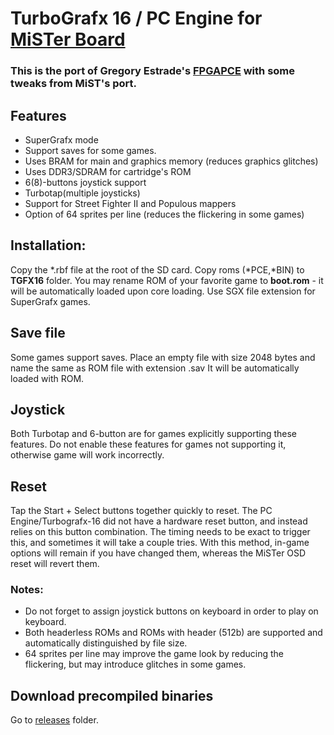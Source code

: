 # TurboGrafx 16 / PC Engine for [MiSTer Board](https://github.com/MiSTer-devel/Main_MiSTer/wiki) 

### This is the port of Gregory Estrade's [FPGAPCE](https://github.com/Torlus/FPGAPCE) with some tweaks from MiST's port.

## Features
 * SuperGrafx mode
 * Support saves for some games.
 * Uses BRAM for main and graphics memory (reduces graphics glitches)
 * Uses DDR3/SDRAM for cartridge's ROM
 * 6(8)-buttons joystick support
 * Turbotap(multiple joysticks)
 * Support for Street Fighter II and Populous mappers
 * Option of 64 sprites per line (reduces the flickering in some games)

## Installation:
Copy the *.rbf file at the root of the SD card. Copy roms (*PCE,*BIN) to **TGFX16** folder. You may rename ROM of your favorite game to **boot.rom** - it will be automatically loaded upon core loading.
Use SGX file extension for SuperGrafx games.

## Save file
Some games support saves. Place an empty file with size 2048 bytes and name the same as ROM file with extension .sav
It will be automatically loaded with ROM.

## Joystick
Both Turbotap and 6-button are for games explicitly supporting these features.
Do not enable these features for games not supporting it, otherwise game will work incorrectly.

## Reset
Tap the Start + Select buttons together quickly to reset.  The PC Engine/Turbografx-16 did not have a hardware reset button, and instead relies on this button combination.  The timing needs to be exact to trigger this, and sometimes it will take a couple tries.  With this method, in-game options will remain if you have changed them, whereas the MiSTer OSD reset will revert them.

### Notes:
* Do not forget to assign joystick buttons on keyboard in order to play on keyboard.
* Both headerless ROMs and ROMs with header (512b) are supported and automatically distinguished by file size.
* 64 sprites per line may improve the game look by reducing the flickering, but may introduce glitches in some games.

## Download precompiled binaries
Go to [releases](https://github.com/MiSTer-devel/TurboGrafx16_MiSTer/tree/master/releases) folder. 

